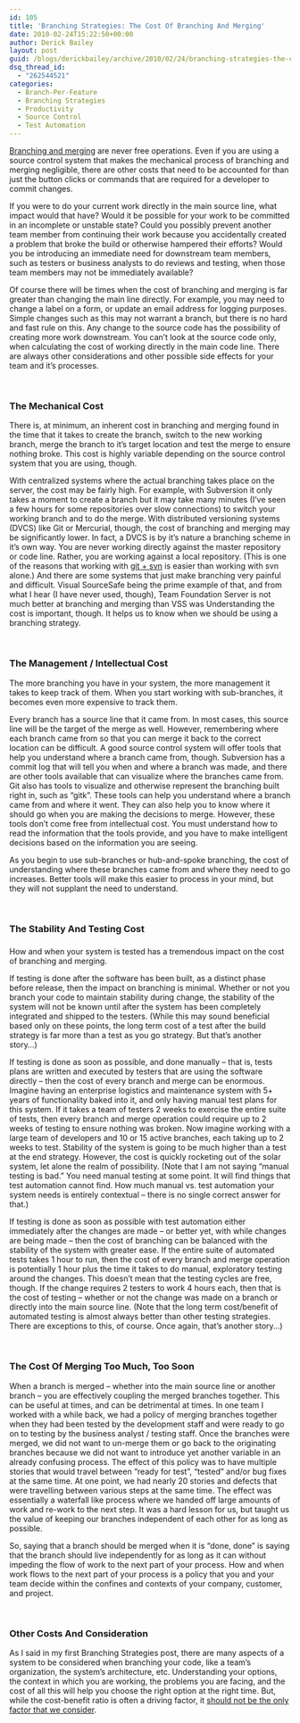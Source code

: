```yaml
---
id: 105
title: 'Branching Strategies: The Cost Of Branching And Merging'
date: 2010-02-24T15:22:50+00:00
author: Derick Bailey
layout: post
guid: /blogs/derickbailey/archive/2010/02/24/branching-strategies-the-cost-of-branching-and-merging.aspx
dsq_thread_id:
  - "262544521"
categories:
  - Branch-Per-Feature
  - Branching Strategies
  - Productivity
  - Source Control
  - Test Automation
---
```

[Branching and merging](http://www.lostechies.com/blogs/derickbailey/archive/2010/02/24/branching-strategies-when-to-branch-and-merge.aspx) are never free operations. Even if you are using a source control system that makes the mechanical process of branching and merging negligible, there are other costs that need to be accounted for than just the button clicks or commands that are required for a developer to commit changes. 

If you were to do your current work directly in the main source line, what impact would that have? Would it be possible for your work to be committed in an incomplete or unstable state? Could you possibly prevent another team member from continuing their work because you accidentally created a problem that broke the build or otherwise hampered their efforts? Would you be introducing an immediate need for downstream team members, such as testers or business analysts to do reviews and testing, when those team members may not be immediately available? 

Of course there will be times when the cost of branching and merging is far greater than changing the main line directly. For example, you may need to change a label on a form, or update an email address for logging purposes. Simple changes such as this may not warrant a branch, but there is no hard and fast rule on this. Any change to the source code has the possibility of creating more work downstream. You can’t look at the source code only, when calculating the cost of working directly in the main code line. There are always other considerations and other possible side effects for your team and it’s processes.&#160; 

&#160;

### The Mechanical Cost

There is, at minimum, an inherent cost in branching and merging found in the time that it takes to create the branch, switch to the new working branch, merge the branch to it’s target location and test the merge to ensure nothing broke. This cost is highly variable depending on the source control system that you are using, though. 

With centralized systems where the actual branching takes place on the server, the cost may be fairly high. For example, with Subversion it only takes a moment to create a branch but it may take many minutes (I’ve seen a few hours for some repositories over slow connections) to switch your working branch and to do the merge. With distributed versioning systems (DVCS) like Git or Mercurial, though, the cost of branching and merging may be significantly lower. In fact, a DVCS is by it’s nature a branching scheme in it’s own way. You are never working directly against the master repository or code line. Rather, you are working against a local repository. (This is one of the reasons that working with [git + svn](http://www.lostechies.com/blogs/derickbailey/archive/2010/02/03/branch-per-feature-how-i-manage-subversion-with-git-branches.aspx) is easier than working with svn alone.) And there are some systems that just make branching very painful and difficult. Visual SourceSafe being the prime example of that, and from what I hear (I have never used, though), Team Foundation Server is not much better at branching and merging than VSS was Understanding the cost is important, though. It helps us to know when we should be using a branching strategy. 

&#160;

### The Management / Intellectual Cost

The more branching you have in your system, the more management it takes to keep track of them. When you start working with sub-branches, it becomes even more expensive to track them.

Every branch has a source line that it came from. In most cases, this source line will be the target of the merge as well. However, remembering where each branch came from so that you can merge it back to the correct location can be difficult. A good source control system will offer tools that help you understand where a branch came from, though. Subversion has a commit log that will tell you when and where a branch was made, and there are other tools available that can visualize where the branches came from. Git also has tools to visualize and otherwise represent the branching built right in, such as “gitk”. These tools can help you understand where a branch came from and where it went. They can also help you to know where it should go when you are making the decisions to merge. However, these tools don’t come free from intellectual cost. You must understand how to read the information that the tools provide, and you have to make intelligent decisions based on the information you are seeing.

As you begin to use sub-branches or hub-and-spoke branching, the cost of understanding where these branches came from and where they need to go increases. Better tools will make this easier to process in your mind, but they will not supplant the need to understand. 

&#160;

### The Stability And Testing Cost

### 

How and when your system is tested has a tremendous impact on the cost of branching and merging. 

If testing is done after the software has been built, as a distinct phase before release, then the impact on branching is minimal. Whether or not you branch your code to maintain stability during change, the stability of the system will not be known until after the system has been completely integrated and shipped to the testers. (While this may sound beneficial based only on these points, the long term cost of a test after the build strategy is far more than a test as you go strategy. But that’s another story…)

If testing is done as soon as possible, and done manually – that is, tests plans are written and executed by testers that are using the software directly – then the cost of every branch and merge can be enormous. Imagine having an enterprise logistics and maintenance system with 5+ years of functionality baked into it, and only having manual test plans for this system. If it takes a team of testers 2 weeks to exercise the entire suite of tests, then every branch and merge operation could require up to 2 weeks of testing to ensure nothing was broken. Now imagine working with a large team of developers and 10 or 15 active branches, each taking up to 2 weeks to test. Stability of the system is going to be much higher than a test at the end strategy. However, the cost is quickly rocketing out of the solar system, let alone the realm of possibility. (Note that I am not saying “manual testing is bad.” You need manual testing at some point. It will find things that test automation cannot find. How much manual vs. test automation your system needs is entirely contextual – there is no single correct answer for that.)

If testing is done as soon as possible with test automation either immediately after the changes are made – or better yet, with while changes are being made – then the cost of branching can be balanced with the stability of the system with greater ease. If the entire suite of automated tests takes 1 hour to run, then the cost of every branch and merge operation is potentially 1 hour plus the time it takes to do manual, exploratory testing around the changes. This doesn’t mean that the testing cycles are free, though. If the change requires 2 testers to work 4 hours each, then that is the cost of testing – whether or not the change was made on a branch or directly into the main source line. (Note that the long term cost/benefit of automated testing is almost always better than other testing strategies. There are exceptions to this, of course. Once again, that’s another story…)

&#160;

### The Cost Of Merging Too Much, Too Soon

When a branch is merged – whether into the main source line or another branch – you are effectively coupling the merged branches together. This can be useful at times, and can be detrimental at times. In one team I worked with a while back, we had a policy of merging branches together when they had been tested by the development staff and were ready to go on to testing by the business analyst / testing staff. Once the branches were merged, we did not want to un-merge them or go back to the originating branches because we did not want to introduce yet another variable in an already confusing process. The effect of this policy was to have multiple stories that would travel between “ready for test”, “tested” and/or bug fixes at the same time. At one point, we had nearly 20 stories and defects that were travelling between various steps at the same time. The effect was essentially a waterfall like process where we handed off large amounts of work and re-work to the next step. It was a hard lesson for us, but taught us the value of keeping our branches independent of each other for as long as possible.

So, saying that a branch should be merged when it is “done, done” is saying that the branch should live independently for as long as it can without impeding the flow of work to the next part of your process. How and when work flows to the next part of your process is a policy that you and your team decide within the confines and contexts of your company, customer, and project. 

&#160;

### Other Costs And Consideration

As I said in my first Branching Strategies post, there are many aspects of a system to be considered when branching your code, like a team’s organization, the system’s architecture, etc. Understanding your options, the context in which you are working, the problems you are facing, and the cost of all this will help you choose the right option at the right time. But, while the cost-benefit ratio is often a driving factor, it [should not be the only factor that we consider](http://www.lostechies.com/blogs/derickbailey/archive/2010/02/06/using-roi-as-a-constraint-not-an-end-in-itself.aspx).